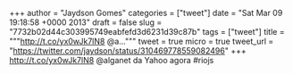 
+++
author = "Jaydson Gomes"
categories = ["tweet"]
date = "Sat Mar 09 19:18:58 +0000 2013"
draft = false
slug = "7732b02d44c303995749eabfefd3d6231d39c87b"
tags = ["tweet"]
title = """http://t.co/yx0wJk7lN8 @a..."""
tweet = true
micro = true
tweet_url = "https://twitter.com/jaydson/status/310469778559082496"
+++
http://t.co/yx0wJk7lN8 @alganet da Yahoo agora #riojs
